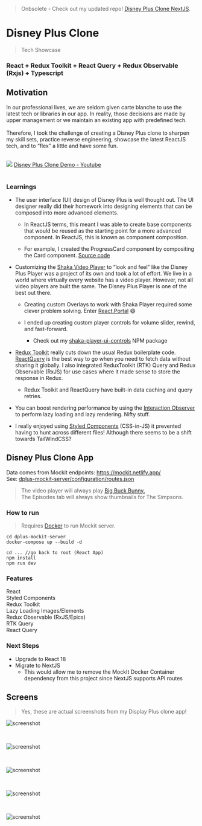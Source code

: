 > Onbsolete - Check out my updated repo!  [Disney Plus Clone NextJS](https://github.com/patricktran/disney-plus-nextjs-clone).

# Disney Plus Clone

> Tech Showcase

### React + Redux Toolkit + React Query + Redux Observable (Rxjs) + Typescript

## Motivation

In our professional lives, we are seldom given carte blanche to use the latest tech or libraries in our app. In reality, those decisions are made by upper management or we maintain an existing app with predefined tech.
<br /><br />
Therefore, I took the challenge of creating a Disney Plus clone to sharpen my skill sets, practice reverse engineering, showcase the latest ReactJS tech, and to “flex” a little and have some fun.
<br /><br />

[![](/disney-plus-clone-youtube.png)](https://youtu.be/fmLhI8G993Y)
[Disney Plus Clone Demo - Youtube](https://youtu.be/fmLhI8G993Y)
<br /><br />

### Learnings

- The user interface (UI) design of Disney Plus is well thought out. The UI designer really did their homework into designing elements that can be composed into more advanced elements.

  - In ReactJS terms, this meant I was able to create base components that would be reused as the starting point for a more advanced component. In ReactJS, this is known as component composition.

  - For example, I created the ProgressCard component by compositing the Card component. [Source code](https://github.com/patricktran/disney-plus-clone/tree/main/src/components/card)

- Customizing the [Shaka Video Player](https://github.com/shaka-project/shaka-player) to “look and feel” like the Disney Plus Player was a project of its own and took a lot of effort. We live in a world where virtually every website has a video player. However, not all video players are built the same. The Disney Plus Player is one of the best out there.

  - Creating custom Overlays to work with Shaka Player required some clever problem solving. Enter [React.Portal](https://reactjs.org/docs/portals.html) 😄

  - I ended up creating custom player controls for volume slider, rewind, and fast-forward.

    - Check out my [shaka-player-ui-controls](https://www.npmjs.com/package/shaka-player-ui-controls) NPM package

- [Redux Toolkit](https://redux-toolkit.js.org/) really cuts down the usual Redux boilerplate code. [ReactQuery](https://react-query-v3.tanstack.com/overview) is the best way to go when you need to fetch data without sharing it globally. I also integrated ReduxToolkit (RTK) Query and Redux Observable (RxJS) for use cases where it made sense to store the response in Redux.

  - Redux Toolkit and ReactQuery have built-in data caching and query retries.

- You can boost rendering performance by using the [Interaction Observer](https://developer.mozilla.org/en-US/docs/Web/API/Intersection_Observer_API) to perform lazy loading and lazy rendering. Nifty stuff.

- I really enjoyed using [Styled Components](https://styled-components.com/) (CSS-in-JS) it prevented having to hunt across different files! Although there seems to be a shift towards TailWindCSS?

## Disney Plus Clone App

Data comes from Mockit endpoints: https://mockit.netlify.app/  
See: [dplus-mockit-server/configuration/routes.json](https://github.com/patricktran/disney-plus-clone/blob/main/dplus-mockit-server/configuration/routes.json)

> The video player will always play [Big Buck Bunny.](https://en.wikipedia.org/wiki/Big_Buck_Bunny) <br/> The Episodes tab will always show thumbnails for The Simpsons.

### How to run

> Requires [Docker](https://www.docker.com/products/docker-desktop/) to run Mockit server.

```console
cd dplus-mockit-server
docker-compose up --build -d

cd ... //go back to root (React App)
npm install
npm run dev
```

### Features

React  
Styled Components  
Redux Toolkit  
Lazy Loading Images/Elements  
Redux Observable (RxJS/Epics)  
RTK Query  
React Query

### Next Steps

- Upgrade to React 18
- Migrate to NextJS
  - This would allow me to remove the MockIt Docker Container dependency from this project since NextJS supports API routes

## Screens

> Yes, these are actual screenshots from my Display Plus clone app!

![screenshot](/disney-plus-clone-main.png?raw=true)

<br />

![screenshot](/disney-plus-clone-detail.png?raw=true)

<br />

![screenshot](/disney-plus-clone-intro.png?raw=true)

<br />

![screenshot](/disney-plus-clone-video-player.png?raw=true)

<br />

![screenshot](/disney-plus-clone-video-player-overlay.png?raw=true)
